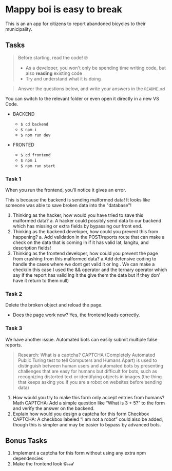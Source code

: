 # Mappy boi is easy to break

This is an an app for citizens to report abandoned bicycles to their municipality.

## Tasks

> Before starting, read the code! 🤓
>
> - As a developer, you won't only be spending time writing code, but also **reading** existing code
> - Try and understand what it is doing

> Answer the questions below, and write your answers in the `README.md`

You can switch to the relevant folder or even open it directly in a new VS Code.

- BACKEND

  - `$ cd backend`
  - `$ npm i`
  - `$ npm run dev`

- FRONTED
  - `$ cd frontend`
  - `$ npm i`
  - `$ npm run start`

### Task 1

When you run the frontend, you'll notice it gives an error.

This is because the backend is sending malformed data! It looks like someone was able to save broken data into the "database"!

1. Thinking as the hacker, how would you have tried to save this malformed data?
   a. A hacker could possibly send data to our backend which has missing or extra fields by bypassing our front end.
2. Thinking as the backend developer, how could you prevent this from happening?
   a. Add validation in the POST/reports route that can make a check on the data that is coming in if it has valid lat, langitu, and description fields!
3. Thinking as the frontend developer, how could you prevent the page from crashing from this malformed data?
   a.Add defensive coding to handle the cases where we dont get valid lt or lng .
   We can make a check(in this case I used the && operator and the ternary operator which say if the report has valid lng lt the give them the data but if they don' have it return to them null)

### Task 2

Delete the broken object and reload the page.

- Does the page work now?
  Yes, the frontend loads correctly.

### Task 3

We have another issue. Automated bots can easily submit multiple false reports.

> Research: What is a captcha?
> CAPTCHA (Completely Automated Public Turing test to tell Computers and Humans Apart) is used to distinguish between human users and automated bots by presenting challenges that are easy for humans but difficult for bots, such as recognizing distorted text or identifying objects in images.(the thing that keeps asking you if you are a robot on websites before sending data)

1. How would you try to make this form only accept entries from humans?
   Math CAPTCHA: Add a simple question like “What is 3 + 5?” to the form and verify the answer on the backend.
2. Explain how would you design a captcha for this form
   Checkbox CAPTCHA: A checkbox labeled “I am not a robot” could also be added, though this is simpler and may be easier to bypass by advanced bots.

## Bonus Tasks

1. Implement a captcha for this form without using any extra npm dependencies
2. Make the frontend look 𝓖𝓸𝓸𝓭

